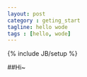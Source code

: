 ```yaml
---
layout: post
category : geting_start
tagline: hello wode
tags : [hello, wode]
---
```

{% include JB/setup %}

##Hi~